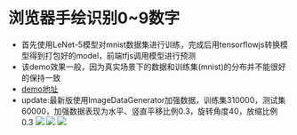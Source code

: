 # 浏览器手绘识别0~9数字
* 首先使用LeNet-5模型对mnist数据集进行训练，完成后用tensorflowjs转换模型得到打包好的model，前端tfjs调用模型进行预测
* 该demo效果一般，因为真实场景下的数据和训练集(mnist)的分布并不能很好的保持一致
* [demo地址](https://mxzf0213.github.io/numIdentify/)
* update:最新版使用ImageDataGenerator加强数据，训练集310000，测试集60000，加强数据表现为水平、竖直平移比例0.3，旋转角度40，放缩比例0.3
![](./test1.jpg)
![](./test2.jpg)
![](./test3.jpg)
